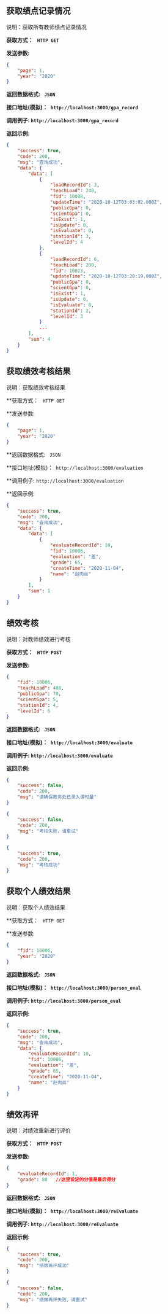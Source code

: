 ## 获取绩点记录情况

说明：获取所有教师绩点记录情况

**获取方式： ` HTTP GET`**

**发送参数:**

```json
{
	"page": 1,
    "year": "2020"
}
```

**返回数据格式:  ` JSON`**

**接口地址(模拟)：` http://localhost:3000/gpa_record`**

**调用例子:  `http://localhost:3000/gpa_record `**

**返回示例:**
```json
{
    "success": true,
    "code": 200,
    "msg": "查询成功",
    "data": {
        "data": [
            {
                "loadRecordId": 3,
                "teachLoad": 240,
                "fid": 10008,
                "updateTime": "2020-10-12T03:03:02.000Z",
                "publicGpa": 0,
                "scientGpa": 0,
                "isExist": 1,
                "isUpdate": 0,
                "isEvaluate": 0,
                "stationId": 3,
                "levelId": 4
            },
            {
                "loadRecordId": 6,
                "teachLoad": 200,
                "fid": 10023,
                "updateTime": "2020-10-12T03:20:19.000Z",
                "publicGpa": 0,
                "scientGpa": 0,
                "isExist": 1,
                "isUpdate": 0,
                "isEvaluate": 0,
                "stationId": 2,
                "levelId": 3
            }
            ...
        ],
        "sum": 4
    }
}
```


## 获取绩效考核结果

说明：获取绩效考核结果

**获取方式： ` HTTP GET`

**发送参数:

```json
{
	"page": 1,
    "year": "2020"
}
```

**返回数据格式:  ` JSON`

**接口地址(模拟)：` http://localhost:3000/evaluation`

**调用例子:  `http://localhost:3000/evaluation `

**返回示例:
```json
{
    "success": true,
    "code": 200,
    "msg": "查询成功",
    "data": {
        "data": [
            {
                "evaluateRecordId": 10,
                "fid": 10006,
                "evaluation": "差",
                "grade": 65,
                "createTime": "2020-11-04",
                "name": "赵肉丝"
            }
        ],
        "sum": 1
    }
}
```


## 绩效考核

说明：对教师绩效进行考核

**获取方式： ` HTTP POST`**

**发送参数:**

```json
{
	"fid": 10006,
	"teachLoad": 408,
	"publicGpa": 70,
	"scientGpa": 5,
	"stationId": 4,
	"levelId": 6
}
```

**返回数据格式:  ` JSON`**

**接口地址(模拟)：` http://localhost:3000/evaluate`**

**调用例子:  `http://localhost:3000/evaluate `**

**返回示例:**
```json
{
    "success": false,
    "code": 200,
    "msg": "请确保教务处已录入课时量"
}
```
```json
{
    "success": false,
    "code": 200,
    "msg": "考核失败，请重试"
}
```
```json
{
    "success": true,
    "code": 200,
    "msg": "考核成功"
}
```


## 获取个人绩效结果
说明：获取个人绩效结果

**获取方式： ` HTTP GET`

**发送参数:

```json
{
	"fid": 10006,
    "year": "2020"
}
```

**返回数据格式:  ` JSON`**

**接口地址(模拟)：` http://localhost:3000/person_eval`**

**调用例子:  `http://localhost:3000/person_eval `**

**返回示例:**
```json
{
    "success": true,
    "code": 200,
    "msg": "查询成功",
    "data": {
        "evaluateRecordId": 10,
        "fid": 10006,
        "evaluation": "差",
        "grade": 65,
        "createTime": "2020-11-04",
        "name": "赵肉丝"
    }
}
```


## 绩效再评
说明：对绩效重新进行评价

**获取方式： ` HTTP POST`**

**发送参数:**

```json
{
    "evaluateRecordId": 1, 
    "grade": 80   //这里设定的分值是最后得分
}
```

**返回数据格式:  ` JSON`**

**接口地址(模拟)：` http://localhost:3000/reEvaluate`**

**调用例子:  `http://localhost:3000/reEvaluate `**

**返回示例:**
```json
{
    "success": true,
    "code": 200,
    "msg": "绩效再评成功"
}
```
```json
{
    "success": false,
    "code": 200,
    "msg": "绩效再评失败，请重试"
}
```